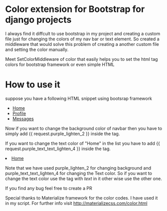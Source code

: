 # Color extension for Bootstrap for django projects

I always find it diffcult to use bootstrap in my project and creating a custom file just for changing the colors of my nav bar or text element. So created a middleware that would solve this problem of creating a another custom file and setting the color manually.

Meet SetColorMiddleware of color that easily helps you to set the html tag colors for bootstrap framework or even simple HTML

# How to use it

suppose you have a following HTML snippet using bootsrap framework

<div class="container-fluid">
	<nav class="navbar navbar-default navbar-fixed-top">
		<div class="container">
			<ul class="nav nav-pills pull-right" role="tablist">
				<li role="presentation" ><a href="#" class="navigation">Home</a></li>
				<li role="presentation" ><a href="#" class="navigation">Profile</a></li>
				<li role="presentation" ><a href="#" class="navigation">Messages</a></li>
			</ul>
		</div>
	</nav>
</div>

Now if you want to change the background color of navbar then you have to simply add {{ request.purple_lighten_2 }} inside the tag.

<nav class="navbar navbar-default navbar-fixed-top" {{ request.purple_lighten_2 }}>

If you want to change the text color of "Home" in the list you have to add {{ request.purple_text_text_lighten_4 }} inside the tag.

<li role="presentation" ><a href="#" class="navigation" {{ request.purple_text_text_lighten_4 }}>Home</a></li>

Note that we have used purple_lighten_2 for changing background and purple_text_text_lighten_4 for changing the Text color. So if you want to change the text color use the tag with _text_ in it other wise use the other one.

If you find any bug feel free to create a PR 

Special thanks to Materialize framework for the color codes. I have used it in my script. For further info visit http://materializecss.com/color.html